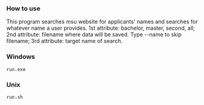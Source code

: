 ### How to use
This program searches msu website for applicants' names and searches for whatever name a user provides.
1st attribute:	bachelor, master, second, all;
2nd attribute:	filename where data will be saved. Type --name to skip filename;
3rd attribute:	target name of search.

### Windows
```
run.exe
```
### Unix
```
run.sh
```

